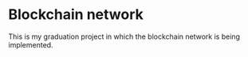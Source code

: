 # Blockchain network

This is my graduation project in which the blockchain network is being implemented.
